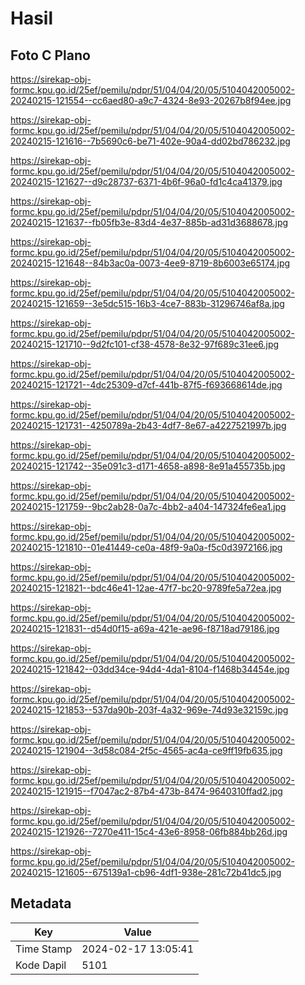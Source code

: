 # Hasil

## Foto C Plano

https://sirekap-obj-formc.kpu.go.id/25ef/pemilu/pdpr/51/04/04/20/05/5104042005002-20240215-121554--cc6aed80-a9c7-4324-8e93-20267b8f94ee.jpg

https://sirekap-obj-formc.kpu.go.id/25ef/pemilu/pdpr/51/04/04/20/05/5104042005002-20240215-121616--7b5690c6-be71-402e-90a4-dd02bd786232.jpg

https://sirekap-obj-formc.kpu.go.id/25ef/pemilu/pdpr/51/04/04/20/05/5104042005002-20240215-121627--d9c28737-6371-4b6f-96a0-fd1c4ca41379.jpg

https://sirekap-obj-formc.kpu.go.id/25ef/pemilu/pdpr/51/04/04/20/05/5104042005002-20240215-121637--fb05fb3e-83d4-4e37-885b-ad31d3688678.jpg

https://sirekap-obj-formc.kpu.go.id/25ef/pemilu/pdpr/51/04/04/20/05/5104042005002-20240215-121648--84b3ac0a-0073-4ee9-8719-8b6003e65174.jpg

https://sirekap-obj-formc.kpu.go.id/25ef/pemilu/pdpr/51/04/04/20/05/5104042005002-20240215-121659--3e5dc515-16b3-4ce7-883b-31296746af8a.jpg

https://sirekap-obj-formc.kpu.go.id/25ef/pemilu/pdpr/51/04/04/20/05/5104042005002-20240215-121710--9d2fc101-cf38-4578-8e32-97f689c31ee6.jpg

https://sirekap-obj-formc.kpu.go.id/25ef/pemilu/pdpr/51/04/04/20/05/5104042005002-20240215-121721--4dc25309-d7cf-441b-87f5-f693668614de.jpg

https://sirekap-obj-formc.kpu.go.id/25ef/pemilu/pdpr/51/04/04/20/05/5104042005002-20240215-121731--4250789a-2b43-4df7-8e67-a4227521997b.jpg

https://sirekap-obj-formc.kpu.go.id/25ef/pemilu/pdpr/51/04/04/20/05/5104042005002-20240215-121742--35e091c3-d171-4658-a898-8e91a455735b.jpg

https://sirekap-obj-formc.kpu.go.id/25ef/pemilu/pdpr/51/04/04/20/05/5104042005002-20240215-121759--9bc2ab28-0a7c-4bb2-a404-147324fe6ea1.jpg

https://sirekap-obj-formc.kpu.go.id/25ef/pemilu/pdpr/51/04/04/20/05/5104042005002-20240215-121810--01e41449-ce0a-48f9-9a0a-f5c0d3972166.jpg

https://sirekap-obj-formc.kpu.go.id/25ef/pemilu/pdpr/51/04/04/20/05/5104042005002-20240215-121821--bdc46e41-12ae-47f7-bc20-9789fe5a72ea.jpg

https://sirekap-obj-formc.kpu.go.id/25ef/pemilu/pdpr/51/04/04/20/05/5104042005002-20240215-121831--d54d0f15-a69a-421e-ae96-f8718ad79186.jpg

https://sirekap-obj-formc.kpu.go.id/25ef/pemilu/pdpr/51/04/04/20/05/5104042005002-20240215-121842--03dd34ce-94d4-4da1-8104-f1468b34454e.jpg

https://sirekap-obj-formc.kpu.go.id/25ef/pemilu/pdpr/51/04/04/20/05/5104042005002-20240215-121853--537da90b-203f-4a32-969e-74d93e32159c.jpg

https://sirekap-obj-formc.kpu.go.id/25ef/pemilu/pdpr/51/04/04/20/05/5104042005002-20240215-121904--3d58c084-2f5c-4565-ac4a-ce9ff19fb635.jpg

https://sirekap-obj-formc.kpu.go.id/25ef/pemilu/pdpr/51/04/04/20/05/5104042005002-20240215-121915--f7047ac2-87b4-473b-8474-9640310ffad2.jpg

https://sirekap-obj-formc.kpu.go.id/25ef/pemilu/pdpr/51/04/04/20/05/5104042005002-20240215-121926--7270e411-15c4-43e6-8958-06fb884bb26d.jpg

https://sirekap-obj-formc.kpu.go.id/25ef/pemilu/pdpr/51/04/04/20/05/5104042005002-20240215-121605--675139a1-cb96-4df1-938e-281c72b41dc5.jpg


## Metadata

| Key        | Value               |
| ---------- | ------------------- |
| Time Stamp | 2024-02-17 13:05:41 |
| Kode Dapil | 5101                |



